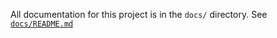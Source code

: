 All documentation for this project is in the `docs/` directory.
See [`docs/README.md`](docs/README.md) 